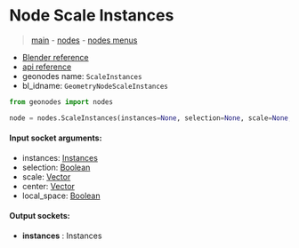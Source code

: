# Node Scale Instances

> [main](../structure.md) - [nodes](nodes.md) - [nodes menus](nodes_menus.md)

- [Blender reference](https://docs.blender.org/manual/en/latest/modeling/geometry_nodes/instances/scale_instances.html)
- [api reference](https://docs.blender.org/api/current/bpy.types.GeometryNodeScaleInstances.html)
- geonodes name: `ScaleInstances`
- bl_idname: `GeometryNodeScaleInstances`

```python
from geonodes import nodes

node = nodes.ScaleInstances(instances=None, selection=None, scale=None, center=None, local_space=None)
```

#### Input socket arguments:

- instances: [Instances](Instances.md)
- selection: [Boolean](Boolean.md)
- scale: [Vector](Vector.md)
- center: [Vector](Vector.md)
- local_space: [Boolean](Boolean.md)

#### Output sockets:

- **instances** : Instances

